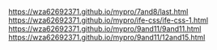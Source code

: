 https://wza62692371.github.io/mypro/7and8/last.html
https://wza62692371.github.io/mypro/ife-css/ife-css-1.html
https://wza62692371.github.io/mypro/9and11/9and11.html
https://wza62692371.github.io/mypro/9and11/12and15.html
